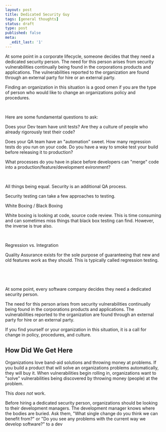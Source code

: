 ```yaml
---
layout: post
title: Dedicated Security Guy
tags: [general thoughts]
status: draft
type: post
published: false
meta:
  _edit_last: '1'
---
```

<div>

At some point in a corporate lifecycle, someone decides that they need a dedicated security person. The need for this person arises from security vulnerabilities continually being found in the corporations products and applications. The vulnerabilities reported to the organization are found through an external party for hire or an external party.

Finding an organization in this situation is a good omen if you are the type of person who would like to change an organizations policy and procedures.

&nbsp;

Here are some fundamental questions to ask:

Does your Dev team have unit tests? Are they a culture of people who already rigorously test their code?

Does your QA team have an "automation" sweet. How many regression tests do you run on your code. Do you have a way to smoke test your build before releasing it to production?

What processes do you have in place before developers can "merge" code into a production/feature/development evironment?

&nbsp;

All things being equal. Security is an additional QA process.

Security testing can take a few approaches to testing.

White Boxing / Black Boxing

White boxing is looking at code, source code review. This is time consuming and can sometimes miss things that black box testing can find. However, the inverse is true also.

&nbsp;

Regression vs. Integration

Quality Assurance exists for the sole purpose of guaranteeing that new and old features work as they should. This is typically called regression testing.

&nbsp;

</div>
&nbsp;


At some point, every software company decides they need a dedicated security person.

The need for this person arises from security vulnerabilities continually being found in the corporations products and applications. The vulnerabilities reported to the organization are found through an external party for hire or an external party.

If you find yourself or your organization in this situation, it is a call for change in policy, procedures, and culture.

## How Did We Get Here

Organizations love band-aid solutions and throwing money at problems. If you build a product that will solve an organizations problems automatically, they will buy it. When vulnerabilities begin rolling in, organizations want to "solve" vulnerabilities being discovered by throwing money (people) at the problem.

This _does not_ work.

Before hiring a dedicated security person, organizations should be looking to their development managers. The development manager knows where the bodies are buried. Ask them, "What single change do you think we can benefit from?" or "Do you see any problems with the current way we develop software?" to a dev


